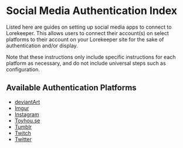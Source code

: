 # Social Media Authentication Index

Listed here are guides on setting up social media apps to connect to Lorekeeper. This allows users to connect their account(s) on select platforms to their account on your Lorekeeper site for the sake of authentication and/or display.

Note that these instructions only include specific instructions for each platform as necessary, and do not include universal steps such as configuration.

## Available Authentication Platforms

- [deviantArt](deviantart.md)
- [Imgur](imgur.md)
- [Instagram](instagram.md)
- [Toyhou.se](toyhouse.md)
- [Tumblr](tumblr.md)
- [Twitch](twitch.md)
- [Twitter](twitter.md)